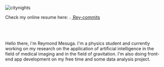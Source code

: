 ![citynights](https://user-images.githubusercontent.com/74803864/115126848-b57b4480-a004-11eb-951f-ea233d505a20.jpg)

Check my online resume here: <a href="https://rey-commits.github.io/Reymond-Portfolio/" target="blank" rel="noopener noreferrer"><img width="1.55%" src="https://user-images.githubusercontent.com/74803864/115320020-9ec72000-a1b3-11eb-8ac9-8f16026b4140.png"> Rey-commits
</a>

<p>Hello there, i'm Reymond Mesuga. I'm a physics student and currently working on my research on the application of artificial intelligence in the field of medical imaging and in the field of gravitation. I'm also doing front-end app development on my free time and some data analysis project.</p>
